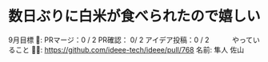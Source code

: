 # 数日ぶりに白米が食べられたので嬉しい

9月目標 🚀: PRマージ：0 / 2
PR確認： 0/ 2
アイデア投稿：0 / 2　　　
やっていること 🏃‍♂️: https://github.com/ideee-tech/ideee/pull/768
名前: 隼人 佐山